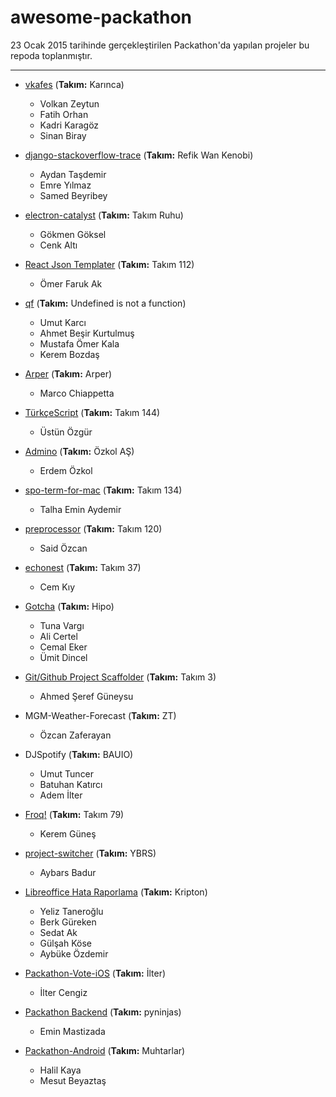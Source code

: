 awesome-packathon
===================

23 Ocak 2015 tarihinde gerçekleştirilen Packathon'da yapılan projeler bu repoda toplanmıştır.

----------

- [vkafes](https://github.com/fatihorhan/vkafes) (**Takım:** Karınca)
	- Volkan Zeytun
	- Fatih Orhan
	- Kadri Karagöz
	- Sinan Biray

- [django-stackoverflow-trace](https://github.com/emre/django-stackoverflow-trace) (**Takım:** Refik Wan Kenobi)
	- Aydan Taşdemir
	- Emre Yılmaz
	- Samed Beyribey

- [electron-catalyst](https://github.com/gokmen/electron-catalyst) (**Takım:** Takım Ruhu)
	- Gökmen Göksel
	- Cenk Altı

- [React Json Templater](https://github.com/omerak/react-json-templater) (**Takım:** Takım 112)
	- Ömer Faruk Ak

- [qf](https://github.com/krmbzds/qf) (**Takım:** Undefined is not a function)
	- Umut Karcı
	- Ahmet Beşir Kurtulmuş
	- Mustafa Ömer Kala
	- Kerem Bozdaş

- [Arper](https://github.com/lambdacomplete/arper) (**Takım:** Arper)
	- Marco Chiappetta

- [TürkçeScript](https://github.com/ustun/turkcescript) (**Takım:** Takım 144)
	- Üstün Özgür

- [Admino](https://github.com/erdemozkol/admino) (**Takım:** Özkol AŞ)
	- Erdem Özkol

- [spo-term-for-mac](https://github.com/cayicenadam/spo-term-for-mac) (**Takım:** Takım 134)
	- Talha Emin Aydemir

- [preprocessor](https://github.com/s/preprocessor) (**Takım:** Takım 120)
	- Said Özcan

- [echonest](https://github.com/cemkiy/echonest) (**Takım:** Takım 37)
	- Cem Kıy

- [Gotcha](https://github.com/hipo/gotcha) (**Takım:** Hipo)
	- Tuna Vargı
	- Ali Certel
	- Cemal Eker
	- Ümit Dincel

- [Git/Github Project Scaffolder](https://github.com/guneysus/packathon2016) (**Takım:** Takım 3)
	- Ahmed Şeref Güneysu

- MGM-Weather-Forecast (**Takım:** ZT)
	- Özcan Zaferayan

- DJSpotify (**Takım:** BAUIO)
	- Umut Tuncer
	- Batuhan Katırcı
	- Adem İlter

- [Froq!](https://github.com/froq/froq) (**Takım:** Takım 79)
	- Kerem Güneş

- [project-switcher](https://github.com/ybrs/project-switcher) (**Takım:** YBRS)
	- Aybars Badur

- [Libreoffice Hata Raporlama](https://github.com/COMU/core/tree/kripton) (**Takım:** Kripton)
	- Yeliz Taneroğlu
	- Berk Güreken
	- Sedat Ak
	- Gülşah Köse
	- Aybüke Özdemir

- [Packathon-Vote-iOS](https://github.com/iltercengiz/Packathon.iOS) (**Takım:** İlter)
	- İlter Cengiz

- [Packathon Backend](https://github.com/pyninjas/packathon-backend) (**Takım:** pyninjas)
	 - Emin Mastizada

- [Packathon-Android](https://github.com/pyninjas/packathon-android) (**Takım:** Muhtarlar)
	- Halil Kaya
	- Mesut Beyaztaş

